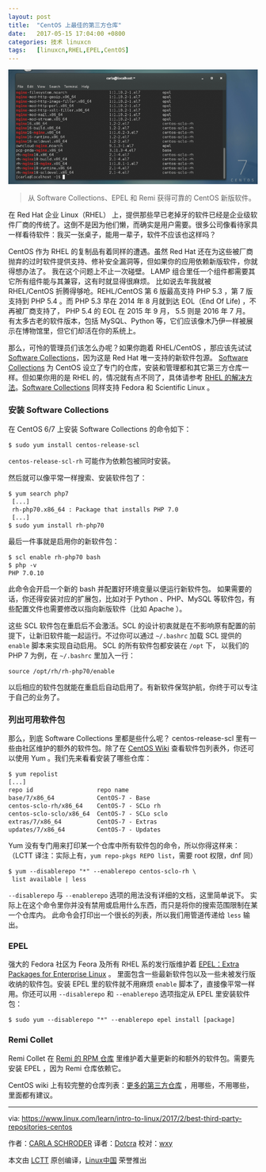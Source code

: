 ```yaml
---
layout: post
title:	"CentOS 上最佳的第三方仓库"
date:	2017-05-15 17:04:00 +0800 
categories:	技术 linuxcn 
tags:	[linuxcn,RHEL,EPEL,CentOS]
---
```



![](/Asserts/Images/album/201705/15/170703c9g69974koqgr565.png)



> 
> 从 Software Collections、EPEL 和 Remi 获得可靠的 CentOS 新版软件。
> 
> 
> 


在 Red Hat 企业 Linux（RHEL） 上，提供那些早已老掉牙的软件已经是企业级软件厂商的传统了。这倒不是因为他们懒，而确实是用户需要。很多公司像看待家具一样看待软件：我买一张桌子，能用一辈子，软件不应该也这样吗？


CentOS 作为 RHEL 的复制品有着同样的遭遇。虽然 Red Hat 还在为这些被厂商抛弃的过时软件提供支持、修补安全漏洞等，但如果你的应用依赖新版软件，你就得想办法了。 我在这个问题上不止一次碰壁。 LAMP 组合里任一个组件都需要其它所有组件能与其兼容，这有时就显得很麻烦。 比如说去年我就被 RHEL/CentOS 折腾得够呛。REHL/CentOS 第 6 版最高支持 PHP 5.3 ，第 7 版支持到 PHP 5.4 。而 PHP 5.3 早在 2014 年 8 月就到达 EOL（End Of Life) ，不再被厂商支持了， PHP 5.4 的 EOL 在 2015 年 9 月， 5.5 则是 2016 年 7 月。 有太多古老的软件版本，包括 MySQL、Python 等，它们应该像木乃伊一样被展示在博物馆里，但它们却活在你的系统上。


那么，可怜的管理员们该怎么办呢？如果你跑着 RHEL/CentOS ，那应该先试试 [Software Collections](https://www.softwarecollections.org/en/)，因为这是 Red Hat 唯一支持的新软件包源。 [Software Collections](https://www.softwarecollections.org/en/) 为 CentOS 设立了专门的仓库，安装和管理都和其它第三方仓库一样。但如果你用的是 RHEL 的，情况就有点不同了，具体请参考 [RHEL 的解决方法](https://access.redhat.com/solutions/472793)。[Software Collections](https://www.softwarecollections.org/en/) 同样支持 Fedora 和 Scientific Linux 。


### 安装 Software Collections


在 CentOS 6/7 上安装 Software Collections 的命令如下：



```
$ sudo yum install centos-release-scl

```

`centos-release-scl-rh` 可能作为依赖包被同时安装。


然后就可以像平常一样搜索、安装软件包了：



```
$ yum search php7
 [...]
 rh-php70.x86_64 : Package that installs PHP 7.0
 [...]
$ sudo yum install rh-php70 

```

最后一件事就是启用你的新软件包：



```
$ scl enable rh-php70 bash
$ php -v
PHP 7.0.10

```

此命令会开启一个新的 bash 并配置好环境变量以便运行新软件包。 如果需要的话，你还得安装对应的扩展包，比如对于 Python 、PHP、MySQL 等软件包，有些配置文件也需要修改以指向新版软件（比如 Apache ）。


这些 SCL 软件包在重启后不会激活。SCL 的设计初衷就是在不影响原有配置的前提下，让新旧软件能一起运行。不过你可以通过 `~/.bashrc` 加载 SCL 提供的 `enable` 脚本来实现自动启用。 SCL 的所有软件包都安装在 `/opt` 下， 以我们的 PHP 7 为例，在 `~/.bashrc` 里加入一行：



```
source /opt/rh/rh-php70/enable

```

以后相应的软件包就能在重启后自动启用了。有新软件保驾护航，你终于可以专注于自己的业务了。


### 列出可用软件包


那么，到底 Software Collections 里都是些什么呢？ centos-release-scl 里有一些由社区维护的额外的软件包。除了在 [CentOS Wiki](https://wiki.centos.org/SpecialInterestGroup/SCLo/CollectionsList) 查看软件包列表外，你还可以使用 Yum 。我们先来看看安装了哪些仓库：



```
$ yum repolist
[...]
repo id                  repo name
base/7/x86_64            CentOS-7 - Base
centos-sclo-rh/x86_64    CentOS-7 - SCLo rh
centos-sclo-sclo/x86_64  CentOS-7 - SCLo sclo
extras/7/x86_64          CentOS-7 - Extras
updates/7/x86_64         CentOS-7 - Updates

```

Yum 没有专门用来打印某一个仓库中所有软件包的命令，所以你得这样来： （LCTT 译注：实际上有，`yum repo-pkgs REPO list`，需要 root 权限，dnf 同）



```
$ yum --disablerepo "*" --enablerepo centos-sclo-rh \
 list available | less

```

`--disablerepo` 与 `--enablerepo` 选项的用法没有详细的文档，这里简单说下。 实际上在这个命令里你并没有禁用或启用什么东西，而只是将你的搜索范围限制在某一个仓库内。 此命令会打印出一个很长的列表，所以我们用管道传递给 `less` 输出。


### EPEL


强大的 Fedora 社区为 Feora 及所有 RHEL 系的发行版维护着 [EPEL：Extra Packages for Enterprise Linux](https://fedoraproject.org/wiki/EPEL) 。 里面包含一些最新软件包以及一些未被发行版收纳的软件包。安装 EPEL 里的软件就不用麻烦 `enable` 脚本了，直接像平常一样用。你还可以用 `--disablerepo` 和 `--enablerepo` 选项指定从 EPEL 里安装软件包：



```
$ sudo yum --disablerepo "*" --enablerepo epel install [package]

```

### Remi Collet


Remi Collet 在 [Remi 的 RPM 仓库](http://rpms.remirepo.net/) 里维护着大量更新的和额外的软件包。需要先安装 EPEL ，因为 Remi 仓库依赖它。


CentOS wiki 上有较完整的仓库列表：[更多的第三方仓库](https://wiki.centos.org/AdditionalResources/Repositories) ，用哪些，不用哪些，里面都有建议。




---


via: <https://www.linux.com/learn/intro-to-linux/2017/2/best-third-party-repositories-centos>


作者：[CARLA SCHRODER](https://www.linux.com/users/cschroder) 译者：[Dotcra](https://github.com/Dotcra) 校对：[wxy](https://github.com/wxy)


本文由 [LCTT](https://github.com/LCTT/TranslateProject) 原创编译，[Linux中国](https://linux.cn/) 荣誉推出
